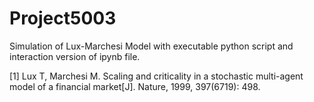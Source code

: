 # Project5003
Simulation of Lux-Marchesi Model with executable python script and interaction version of ipynb file.

[1] Lux T, Marchesi M. Scaling and criticality in a stochastic multi-agent model of a financial market[J]. Nature, 1999, 397(6719): 498.
